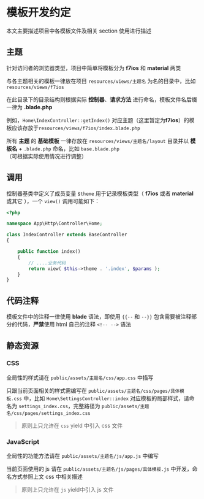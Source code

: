 # 模板开发约定

本文主要描述项目中各模板文件及相关 section 使用进行描述

## 主题

针对访问者的浏览器类型，项目中简单将模板分为 **f7ios** 和 **material** 两类

与各主题相关的模板一律放在项目 `resources/views/主题名` 为名的目录中，比如 `resources/views/f7ios`

在此目录下的目录结构则根据实际 **控制器**、**请求方法** 进行命名，模板文件名后缀一律为 **.blade.php**

例如，`Home\IndexController::getIndex()` 对应主题（这里暂定为**f7ios**）的模板应该存放于`resources/views/f7ios/index.blade.php`

所有 **主题** 的 **基础模板** 一律存放在 `resources/views/主题名/layout` 目录并以 **模板名** +  `.blade.php` 命名，比如 `base.blade.php`（可根据实际使用情况进行调整）

## 调用

控制器基类中定义了成员变量 `$theme` 用于记录模板类型（ **f7ios** 或者 **material** 或其它 ），一个 `view()` 调用可能如下：

```php
<?php

namespace App\Http\Controller\Home;

class IndexController extends BaseController
{

    public function index()
    {
        // ....业务代码
        return view( $this->theme . '.index', $params );
    }
}
```

## 代码注释

模板文件中的注释一律使用 **blade** 语法，即使用 `{{--` 和 `--}}` 包含需要被注释部分的代码，**严禁**使用 html 自己的注释 `<!-- -->` 语法

## 静态资源

### CSS

全局性的样式请在 `public/assets/主题名/css/app.css` 中描写

只跟当前页面相关的样式需编写在 `public/assets/主题名/css/pages/具体模板.css` 中，比如 `Home\SettingsController::index` 对应模板的局部样式，请命名为 `settings_index.css`，完整路径为 `public/assets/主题名/css/pages/settings_index.css`

> 原则上只允许在 `css` yield 中引入 css 文件

### JavaScript

全局性的功能方法请在 `public/assets/主题名/js/app.js` 中编写

当前页面使用的 js 请在 `public/assets/主题名/js/pages/具体模板.js` 中开发，命名方式参照上文 css 中相关描述

> 原则上只允许在 `js` yield中引入 js 文件
